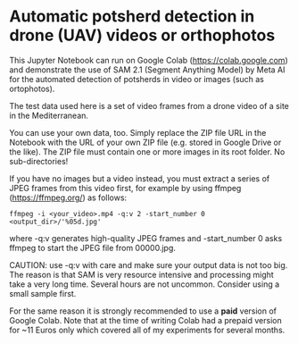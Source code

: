 # Automatic potsherd detection in drone (UAV) videos or orthophotos

This Jupyter Notebook can run on Google Colab (https://colab.google.com) and demonstrate the use of SAM 2.1 (Segment Anything Model) by Meta AI for the automated detection of potsherds in video or images (such as ortophotos).

The test data used here is a set of video frames from a drone video of a site in the Mediterranean.

You can use your own data, too. Simply replace the ZIP file URL in the Notebook with the URL of your own ZIP file (e.g. stored in Google Drive or the like). The ZIP file must contain one or more images in its root folder. No sub-directories!

If you have no images but a video instead, you must extract a series of JPEG frames from this video first, for example by using ffmpeg (https://ffmpeg.org/) as follows:

    ffmpeg -i <your_video>.mp4 -q:v 2 -start_number 0 <output_dir>/'%05d.jpg'

where -q:v generates high-quality JPEG frames and -start_number 0 asks ffmpeg to start the JPEG file from 00000.jpg.

CAUTION: use -q:v with care and make sure your output data is not too big. The reason is that SAM is very resource intensive and processing might take a very long time. Several hours are not uncommon. Consider using a small sample first.

For the same reason it is strongly recommended to use a **paid** version of Google Colab. Note that at the time of writing Colab had a prepaid version for ~11 Euros only which covered all of my experiments for several months.
